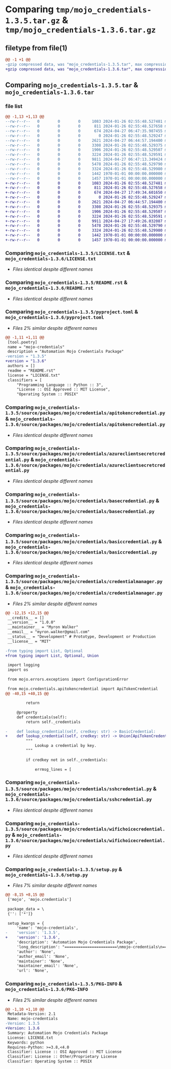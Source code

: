# Comparing `tmp/mojo_credentials-1.3.5.tar.gz` & `tmp/mojo_credentials-1.3.6.tar.gz`

## filetype from file(1)

```diff
@@ -1 +1 @@
-gzip compressed data, was "mojo_credentials-1.3.5.tar", max compression
+gzip compressed data, was "mojo_credentials-1.3.6.tar", max compression
```

## Comparing `mojo_credentials-1.3.5.tar` & `mojo_credentials-1.3.6.tar`

### file list

```diff
@@ -1,13 +1,13 @@
--rw-r--r--   0        0        0     1083 2024-01-26 02:55:48.527481 mojo_credentials-1.3.5/LICENSE.txt
--rw-r--r--   0        0        0      811 2024-01-26 02:55:48.527658 mojo_credentials-1.3.5/README.rst
--rw-r--r--   0        0        0      674 2024-04-27 06:47:35.987455 mojo_credentials-1.3.5/pyproject.toml
--rw-r--r--   0        0        0        0 2024-01-26 02:55:48.529247 mojo_credentials-1.3.5/source/packages/mojo/credentials/__init__.py
--rw-r--r--   0        0        0     2621 2024-04-27 06:44:57.194400 mojo_credentials-1.3.5/source/packages/mojo/credentials/apitokencredential.py
--rw-r--r--   0        0        0     3308 2024-01-26 02:55:48.529375 mojo_credentials-1.3.5/source/packages/mojo/credentials/azureclientsecretcredential.py
--rw-r--r--   0        0        0     1906 2024-01-26 02:55:48.529507 mojo_credentials-1.3.5/source/packages/mojo/credentials/basecredential.py
--rw-r--r--   0        0        0     3224 2024-01-26 02:55:48.529591 mojo_credentials-1.3.5/source/packages/mojo/credentials/basiccredential.py
--rw-r--r--   0        0        0     9811 2024-04-27 06:47:13.349424 mojo_credentials-1.3.5/source/packages/mojo/credentials/credentialmanager.py
--rw-r--r--   0        0        0     5478 2024-01-26 02:55:48.529790 mojo_credentials-1.3.5/source/packages/mojo/credentials/sshcredential.py
--rw-r--r--   0        0        0     3324 2024-01-26 02:55:48.529980 mojo_credentials-1.3.5/source/packages/mojo/credentials/wifichoicecredential.py
--rw-r--r--   0        0        0     1442 1970-01-01 00:00:00.000000 mojo_credentials-1.3.5/setup.py
--rw-r--r--   0        0        0     1457 1970-01-01 00:00:00.000000 mojo_credentials-1.3.5/PKG-INFO
+-rw-r--r--   0        0        0     1083 2024-01-26 02:55:48.527481 mojo_credentials-1.3.6/LICENSE.txt
+-rw-r--r--   0        0        0      811 2024-01-26 02:55:48.527658 mojo_credentials-1.3.6/README.rst
+-rw-r--r--   0        0        0      674 2024-04-27 17:49:34.601650 mojo_credentials-1.3.6/pyproject.toml
+-rw-r--r--   0        0        0        0 2024-01-26 02:55:48.529247 mojo_credentials-1.3.6/source/packages/mojo/credentials/__init__.py
+-rw-r--r--   0        0        0     2621 2024-04-27 06:44:57.194400 mojo_credentials-1.3.6/source/packages/mojo/credentials/apitokencredential.py
+-rw-r--r--   0        0        0     3308 2024-01-26 02:55:48.529375 mojo_credentials-1.3.6/source/packages/mojo/credentials/azureclientsecretcredential.py
+-rw-r--r--   0        0        0     1906 2024-01-26 02:55:48.529507 mojo_credentials-1.3.6/source/packages/mojo/credentials/basecredential.py
+-rw-r--r--   0        0        0     3224 2024-01-26 02:55:48.529591 mojo_credentials-1.3.6/source/packages/mojo/credentials/basiccredential.py
+-rw-r--r--   0        0        0     9911 2024-04-27 17:49:26.032087 mojo_credentials-1.3.6/source/packages/mojo/credentials/credentialmanager.py
+-rw-r--r--   0        0        0     5478 2024-01-26 02:55:48.529790 mojo_credentials-1.3.6/source/packages/mojo/credentials/sshcredential.py
+-rw-r--r--   0        0        0     3324 2024-01-26 02:55:48.529980 mojo_credentials-1.3.6/source/packages/mojo/credentials/wifichoicecredential.py
+-rw-r--r--   0        0        0     1442 1970-01-01 00:00:00.000000 mojo_credentials-1.3.6/setup.py
+-rw-r--r--   0        0        0     1457 1970-01-01 00:00:00.000000 mojo_credentials-1.3.6/PKG-INFO
```

### Comparing `mojo_credentials-1.3.5/LICENSE.txt` & `mojo_credentials-1.3.6/LICENSE.txt`

 * *Files identical despite different names*

### Comparing `mojo_credentials-1.3.5/README.rst` & `mojo_credentials-1.3.6/README.rst`

 * *Files identical despite different names*

### Comparing `mojo_credentials-1.3.5/pyproject.toml` & `mojo_credentials-1.3.6/pyproject.toml`

 * *Files 2% similar despite different names*

```diff
@@ -1,11 +1,11 @@
 [tool.poetry]
 name = "mojo-credentials"
 description = "Automation Mojo Credentials Package"
-version = "1.3.5"
+version = "1.3.6"
 authors = []
 readme = "README.rst"
 license = "LICENSE.txt"
 classifiers = [
     "Programming Language :: Python :: 3",
     "License :: OSI Approved :: MIT License",
     "Operating System :: POSIX"
```

### Comparing `mojo_credentials-1.3.5/source/packages/mojo/credentials/apitokencredential.py` & `mojo_credentials-1.3.6/source/packages/mojo/credentials/apitokencredential.py`

 * *Files identical despite different names*

### Comparing `mojo_credentials-1.3.5/source/packages/mojo/credentials/azureclientsecretcredential.py` & `mojo_credentials-1.3.6/source/packages/mojo/credentials/azureclientsecretcredential.py`

 * *Files identical despite different names*

### Comparing `mojo_credentials-1.3.5/source/packages/mojo/credentials/basecredential.py` & `mojo_credentials-1.3.6/source/packages/mojo/credentials/basecredential.py`

 * *Files identical despite different names*

### Comparing `mojo_credentials-1.3.5/source/packages/mojo/credentials/basiccredential.py` & `mojo_credentials-1.3.6/source/packages/mojo/credentials/basiccredential.py`

 * *Files identical despite different names*

### Comparing `mojo_credentials-1.3.5/source/packages/mojo/credentials/credentialmanager.py` & `mojo_credentials-1.3.6/source/packages/mojo/credentials/credentialmanager.py`

 * *Files 2% similar despite different names*

```diff
@@ -12,15 +12,15 @@
 __credits__ = []
 __version__ = "1.0.0"
 __maintainer__ = "Myron Walker"
 __email__ = "myron.walker@gmail.com"
 __status__ = "Development" # Prototype, Development or Production
 __license__ = "MIT"
 
-from typing import List, Optional
+from typing import List, Optional, Union
 
 import logging
 import os
 
 from mojo.errors.exceptions import ConfigurationError
 
 from mojo.credentials.apitokencredential import ApiTokenCredential
@@ -40,15 +40,15 @@
 
         return
 
     @property
     def credentials(self):
         return self._credentials
 
-    def lookup_credential(self, credkey: str) -> BasicCredential:
+    def lookup_credential(self, credkey: str) -> Union[ApiTokenCredential, AzureClientSecretCredential, BasicCredential, SshCredential, WifiChoiceCredential]:
         """
             Lookup a credential by key.
         """
         
         if credkey not in self._credentials:
 
             errmsg_lines = [
```

### Comparing `mojo_credentials-1.3.5/source/packages/mojo/credentials/sshcredential.py` & `mojo_credentials-1.3.6/source/packages/mojo/credentials/sshcredential.py`

 * *Files identical despite different names*

### Comparing `mojo_credentials-1.3.5/source/packages/mojo/credentials/wifichoicecredential.py` & `mojo_credentials-1.3.6/source/packages/mojo/credentials/wifichoicecredential.py`

 * *Files identical despite different names*

### Comparing `mojo_credentials-1.3.5/setup.py` & `mojo_credentials-1.3.6/setup.py`

 * *Files 7% similar despite different names*

```diff
@@ -8,15 +8,15 @@
 ['mojo', 'mojo.credentials']
 
 package_data = \
 {'': ['*']}
 
 setup_kwargs = {
     'name': 'mojo-credentials',
-    'version': '1.3.5',
+    'version': '1.3.6',
     'description': 'Automation Mojo Credentials Package',
     'long_description': "=======================\nmojo-credentials\n=======================\nThis is a package used for managing different types of credentials.\n\n=================\nCode Organization\n=================\n* .vscode - Common tasks\n* development - This is where the runtime environment scripts are located\n* repository-setup - Scripts for homing your repository and to your checkout and machine setup\n* userguide - Where you put your user guide\n* source/packages - Put your root folder here 'source/packages/(root-module-folder)'\n* source/sphinx - This is the Sphinx documentation folder\n* workspaces - This is where you add VSCode workspaces templates and where workspaces show up when homed.\n\n==========\nReferences\n==========\n\n- `User Guide <userguide/userguide.rst>`\n- `Coding Standards <userguide/10-00-coding-standards.rst>`\n",
     'author': 'None',
     'author_email': 'None',
     'maintainer': 'None',
     'maintainer_email': 'None',
     'url': 'None',
```

### Comparing `mojo_credentials-1.3.5/PKG-INFO` & `mojo_credentials-1.3.6/PKG-INFO`

 * *Files 2% similar despite different names*

```diff
@@ -1,10 +1,10 @@
 Metadata-Version: 2.1
 Name: mojo-credentials
-Version: 1.3.5
+Version: 1.3.6
 Summary: Automation Mojo Credentials Package
 License: LICENSE.txt
 Keywords: python
 Requires-Python: >=3.8,<4.0
 Classifier: License :: OSI Approved :: MIT License
 Classifier: License :: Other/Proprietary License
 Classifier: Operating System :: POSIX
```

